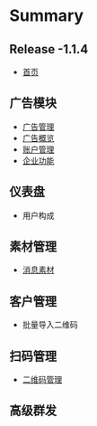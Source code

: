 # Summary

## Release -1.1.4

* [首页](README.md)

## 广告模块

* [广告管理](guang-gao-mo-kuai/guang-gao-guan-li.md)
* [广告概览](guang-gao-mo-kuai/guang-gao-gai-lan.md)
* [账户管理](guang-gao-mo-kuai/zhang-hu-guan-li.md)
* [企业功能](guang-gao-mo-kuai/qi-ye-gong-neng.md)

## 仪表盘

* 用户构成

## 素材管理

* [消息素材](su-cai-guan-li/xiao-xi-su-cai.md)

## 客户管理

* 批量导入二维码

## 扫码管理

* [二维码管理](sao-ma-guan-li/er-wei-ma-guan-li.md)

## 高级群发


